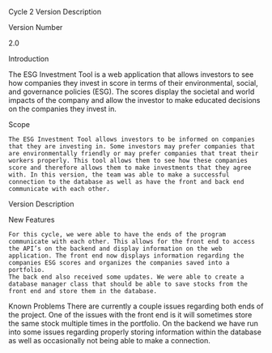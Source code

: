Cycle 2 Version Description


Version Number


2.0



Introduction

The ESG Investment Tool is a web application that allows investors to see how companies they invest in score in terms of their environmental, social, and governance policies (ESG). The scores display the societal and world impacts of the company and allow the investor to make educated decisions on the companies they invest in.

Scope

	The ESG Investment Tool allows investors to be informed on companies that they are investing in. Some investors may prefer companies that are environmentally friendly or may prefer companies that treat their workers properly. This tool allows them to see how these companies score and therefore allows them to make investments that they agree with. In this version, the team was able to make a successful connection to the database as well as have the front and back end communicate with each other.
Version Description

New Features

	For this cycle, we were able to have the ends of the program communicate with each other. This allows for the front end to access the API’s on the backend and display information on the web application. The front end now displays information regarding the companies ESG scores and organizes the companies saved into a portfolio. 
	The back end also received some updates. We were able to create a database manager class that should be able to save stocks from the front end and store them in the database.
  
Known Problems
	There are currently a couple issues regarding both ends of the project. One of the issues with the front end is it will sometimes store the same stock multiple times in the portfolio. On the backend we have run into some issues regarding properly storing information within the database as well as occasionally not being able to make a connection.
